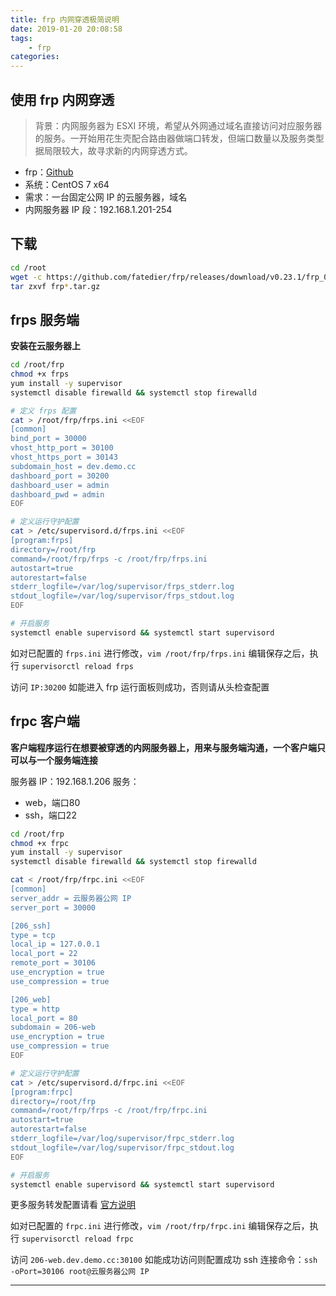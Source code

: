 ```yaml
---
title: frp 内网穿透极简说明
date: 2019-01-20 20:08:58
tags:
    - frp
categories:
---
```


## 使用 frp 内网穿透

> 背景：内网服务器为 ESXI 环境，希望从外网通过域名直接访问对应服务器的服务。一开始用花生壳配合路由器做端口转发，但端口数量以及服务类型据局限较大，故寻求新的内网穿透方式。

- frp：[Github](https://github.com/fatedier/frp)
- 系统：CentOS 7 x64
- 需求：一台固定公网 IP 的云服务器，域名
- 内网服务器 IP 段：192.168.1.201-254

## 下载

```bash
cd /root
wget -c https://github.com/fatedier/frp/releases/download/v0.23.1/frp_0.23.1_linux_amd64.tar.gz
tar zxvf frp*.tar.gz 
```

## frps 服务端

**安装在云服务器上**

```bash
cd /root/frp
chmod +x frps
yum install -y supervisor
systemctl disable firewalld && systemctl stop firewalld

# 定义 frps 配置
cat > /root/frp/frps.ini <<EOF
[common]
bind_port = 30000
vhost_http_port = 30100
vhost_https_port = 30143
subdomain_host = dev.demo.cc
dashboard_port = 30200
dashboard_user = admin
dashboard_pwd = admin
EOF

# 定义运行守护配置
cat > /etc/supervisord.d/frps.ini <<EOF
[program:frps]
directory=/root/frp
command=/root/frp/frps -c /root/frp/frps.ini
autostart=true
autorestart=false
stderr_logfile=/var/log/supervisor/frps_stderr.log
stdout_logfile=/var/log/supervisor/frps_stdout.log
EOF

# 开启服务
systemctl enable supervisord && systemctl start supervisord
```

如对已配置的 `frps.ini` 进行修改，`vim /root/frp/frps.ini` 编辑保存之后，执行 `supervisorctl reload frps`

访问 `IP:30200` 如能进入 frp 运行面板则成功，否则请从头检查配置

## frpc 客户端

**客户端程序运行在想要被穿透的内网服务器上，用来与服务端沟通，一个客户端只可以与一个服务端连接**

服务器 IP：192.168.1.206
服务：
- web，端口80
- ssh，端口22

```bash
cd /root/frp
chmod +x frpc
yum install -y supervisor
systemctl disable firewalld && systemctl stop firewalld

cat < /root/frp/frpc.ini <<EOF
[common]
server_addr = 云服务器公网 IP
server_port = 30000

[206_ssh]
type = tcp
local_ip = 127.0.0.1
local_port = 22
remote_port = 30106
use_encryption = true
use_compression = true

[206_web]
type = http
local_port = 80
subdomain = 206-web
use_encryption = true
use_compression = true
EOF

# 定义运行守护配置
cat > /etc/supervisord.d/frpc.ini <<EOF
[program:frpc]
directory=/root/frp
command=/root/frp/frps -c /root/frp/frpc.ini
autostart=true
autorestart=false
stderr_logfile=/var/log/supervisor/frpc_stderr.log
stdout_logfile=/var/log/supervisor/frpc_stdout.log
EOF

# 开启服务
systemctl enable supervisord && systemctl start supervisord
```

更多服务转发配置请看 [官方说明](https://github.com/fatedier/frp/blob/master/README_zh.md#%E4%BD%BF%E7%94%A8%E7%A4%BA%E4%BE%8B) 

如对已配置的 `frpc.ini` 进行修改，`vim /root/frp/frpc.ini` 编辑保存之后，执行 `supervisorctl reload frpc`

访问 `206-web.dev.demo.cc:30100` 如能成功访问则配置成功
ssh 连接命令：`ssh -oPort=30106 root@云服务器公网 IP`

---
